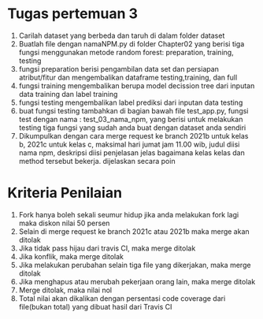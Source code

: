 # Tugas pertemuan 3
1. Carilah dataset yang berbeda dan taruh di dalam folder dataset
2. Buatlah file dengan namaNPM.py di folder Chapter02 yang berisi tiga fungsi menggunakan metode random forest: preparation, training, testing
3. fungsi preparation berisi pengambilan data set dan persiapan atribut/fitur dan mengembalikan dataframe testing,training, dan full
4. fungsi training mengembalikan berupa model decission tree dari inputan data training dan label training
5. fungsi testing mengembalikan label prediksi dari inputan data testing 
6. buat fungsi testing tambahkan di bagian bawah file test_app.py, fungsi test dengan nama : test_03_nama_npm, yang berisi untuk melakukan testing tiga fungsi yang sudah anda buat dengan dataset anda sendiri
7. Dikumpulkan dengan cara merge request ke branch 2021b untuk kelas b, 2021c untuk kelas c, maksimal hari jumat jam 11.00 wib, judul diisi nama npm, deskripsi diisi penjelasan jelas bagaimana kelas kelas dan method tersebut bekerja. dijelaskan secara poin

# Kriteria Penilaian
1. Fork hanya boleh sekali seumur hidup jika anda melakukan fork lagi maka diskon nilai 50 persen
2. Selain di merge request ke branch 2021c atau 2021b maka merge akan ditolak
3. Jika tidak pass hijau dari travis CI, maka merge ditolak
4. Jika konflik, maka merge ditolak
5. Jika melakukan perubahan selain tiga file yang dikerjakan, maka merge ditolak
6. Jika menghapus atau merubah pekerjaan orang lain, maka merge ditolak
7. Merge ditolak, maka nilai nol
8. Total nilai akan dikalikan dengan persentasi code coverage dari file(bukan total) yang dibuat hasil dari Travis CI